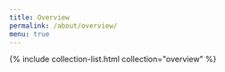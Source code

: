 ```yaml
---
title: Overview
permalink: /about/overview/
menu: true
---
```


{% include collection-list.html collection="overview" %}

